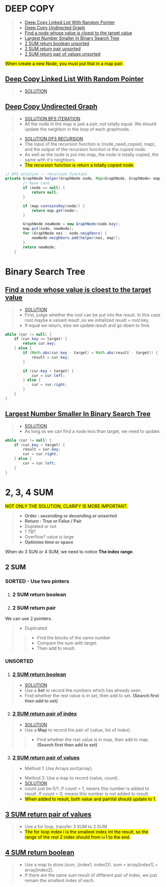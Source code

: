 # DEEP COPY

> - [Deep Copy Linked List With Random Pointer](#Deep-Copy-Linked-List-With-Random-Pointer)
> - [Deep Copy Undirected Graph](#Deep-Copy-Undirected-Graph)
> - [Find a node whose value is cloest to the target value](#Cloest-Value)
> - [Largest Number Smaller In Binary Search Tree](#Largest-Number-Smaller-Than-Target)
> - [2 SUM return boolean unsorted](#2SUM-Boolean)
> - [2 SUM return pair unsorted](#2Sum-Pair)
> - [2 SUM return pair of values unsorted](#2Sum-Pair-Values)

<mark> When create a new Node, you must put that in a map pair.</mark>




<a id="Deep-Copy-Linked-List-With-Random-Pointer"></a>

## [Deep Copy Linked List With Random Pointer](https://app.laicode.io/app/problem/131)

> - [SOLUTION](https://github.com/Jianuo-Always-Coding/laicode_solution_java/blob/main/CLASS_NOTE/SOLUTION_55/deep_copy_randomList.java)





<a id="Deep-Copy-Undirected-Graph"></a>

## [Deep Copy Undirected Graph](https://app.laicode.io/app/problem/132)

> - [SOLUTION BFS ITERATION](https://github.com/Jianuo-Always-Coding/laicode_solution_java/blob/main/CLASS_NOTE/SOLUTION_55/deep_copy_graph_BFS.java)
> - All the node in the map is just a pair, not totally equal. We should update the neighbor in the loop of each graphnode.

> - [SOLUTION DFS RECURSION](https://github.com/Jianuo-Always-Coding/laicode_solution_java/blob/main/CLASS_NOTE/SOLUTION/deep_copy_graph_DFS.java)
> - The input of the recursion function is (node_need_copied, map), and the output of the recursion function is the copied node.
> - As well as the node is put into map, the node is totally copied, the same with it's neighbors.
> - <mark>The recursion function is return a totally copied node.</mark>
```java
// DFS solution -- recursion function
private GraphNode helper(GraphNode node, Map<GraphNode, GraphNode> map) {
        // base case
        if (node == null) {
            return null;
        }

        if (map.containsKey(node)) {
            return map.get(node);
        }

        GraphNode newNode = new GraphNode(node.key);
        map.put(node, newNode);
        for (GraphNode nei : node.neighbors) {
            newNode.neighbors.add(helper(nei, map));
        }
        return newNode;
    } 
```


# Binary Search Tree

<a id="Cloest-Value"></a>

## [Find a node whose value is cloest to the target value](https://app.laicode.io/app/problem/135)

> - [SOLUTION](https://github.com/Jianuo-Always-Coding/laicode_solution_java/blob/main/CLASS_NOTE/SOLUTION_55/Closest_Number_In_Binary_Search_Tree.java)
> - First, judge whether the root can be put into the result. In this case root maybe a valued result ,so we initialized reuslt = root.key.
> - If equal we return, else we update result and go down to find.
```java
while (cur != null) {
    if (cur.key == target) {
        return cur.key;
    } else {
        if (Math.abs(cur.key - target) < Math.abs(result - target)) {
            result = cur.key;
        }

        if (cur.key > target) {
            cur = cur.left;
        } else {
            cur = cur.right;
        }
    }
}
```


<a id="Largest-Number-Smaller-Than-Target"></a>

## [Largest Number Smaller In Binary Search Tree](https://app.laicode.io/app/problem/136)
> - [SOLUTION](https://github.com/Jianuo-Always-Coding/laicode_solution_java/blob/main/CLASS_NOTE/SOLUTION_55/Largest_Number_Smaller_In_Binary_Search_Tree.java)
> - As long as we can find a node less than target, we need to update.
```java
while (cur != null) {
    if (cur.key < target) {
        result = cur.key;
        cur = cur.right;
    } else {
        cur = cur.left;
    }
}
```
# 2, 3, 4 SUM

<mark>NOT ONLY THE SOLUTION, CLARIFY IS MORE IMPORTANT.</mark>

> - **Order : ascending or decending or unsorted**
> - **Return : True or False / Pair**
> - Duplated or not
> - 1 TB?
> - Overflow? value is large  
> - **Optimise time or space**

When do 3 SUN or 4 SUM, we need to notice **The index range**.


## 2 SUM

### SORTED - Use two pinters
1. ### 2 SUM return boolean

2. ### 2 SUM return pair
We can use 2 pointers.
> - Duplicated:
> > - Find the blocks of the same number
> > - Compare the sum with target.
> > - Then add to reuslt.

<a id="2SUM-Boolean"></a>

### UNSORTED
1. ### [2 SUM return boolean](https://app.laicode.io/app/problem/180)
> - [SOLUTION](https://github.com/Jianuo-Always-Coding/laicode_solution_java/blob/main/CLASS_NOTE/SOLUTION_55/2_sum_boolean.java)
> - Use a **Set** to record the numbers which has already seen.
> - Find whether the rest value is in set, then add to set. **(Search first then add to set)**


<a id="2Sum-Pair"></a>

2. ### [2 SUM return pair of index](https://app.laicode.io/app/problem/181)

> - [SOLUTION](https://github.com/Jianuo-Always-Coding/laicode_solution_java/blob/main/CLASS_NOTE/SOLUTION_55/2_sum_pair.java)
> - Use a **Map** to record the pair of (value, list of index).
> > - Find whether the rest value is in map, then add to map. **(Search first then add to set)**

<a id="2Sum-Pair-Values"></a>

3. ### [2 SUM return pair of values](https://app.laicode.io/app/problem/182)

> - Method 1: Use Arrays.sort(array);

> - Method 2: Use a map to record (value, count). 
> - [SOLUTION](https://github.com/Jianuo-Always-Coding/laicode_solution_java/blob/main/CLASS_NOTE/SOLUTION_55/2_sum_pair_of_values.java)
> - count just be 0/1. If count = 1, means this number is added to result. If count = 0, means this number is not added to result.
> - <mark>When added to result, both value and pairVal should update to 1.</mark>

## [3 SUM return pair of values](https://app.laicode.io/app/problem/186)
> - Use a for loop, transfer 3 SUM to 2 SUM
> - <mark>The for loop index i is the smallest index int the result, so the range of the rest 2 index should from i+1 to the end.</mark>


## [4 SUM return boolean](https://app.laicode.io/app/problem/188)
> - Use a map to store (sum, (index1, index2)). sum = array[index1] + array[index2].
> - If there are the same sum result of different pair of index, we just remain the smallest index of each.



